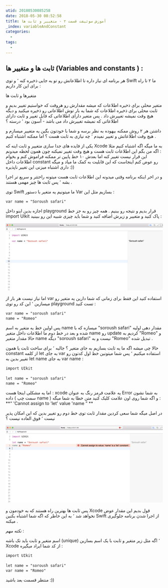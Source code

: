 ```yaml
---
utid: 20180530085258
date: 2018-05-30 08:52:58
title: آموزش سوئیفت قسمت ۲ - متغییر و ثابت ها
_index: variableAndConstant
categories:
  -
tags:
  -
---
```


## ثابت ها و متغییر ها (Variables and constants ) :

هر برنامه ای نیاز داره تا اطلاعاتش رو تو یه جایی ذخیره کنه ٬ و توی Swift ما ۲ تا راه برای این کار داریم :

متغیرها و ثابت ها 

متغیر محلی برای ذخیره اطلاعات که میشه مقدارش رو هروقت که خواستیم تغییر بدیم و ثابت محلی برای ذخیره اطلاعات که شما یه بار توش اطلاعاتی رو ذخیره میکنید و دیگه هیچ وقت نمیشه تغییرش داد . پس متغیر دارای اطلاعاتی که قابل تغییر و ثابت دارای اطلاعاتی که نمیشه تغییرش داد می باشد - آسون بود ٬ درسته ؟

داشتن هر ۲ روش ممکنه بیهوده به نظر برسه و شما با خودتون بگین یه متغییر میسازم و هیچ وقت اطلاعاتش و تغییر نمیدم ٬ چه نیازی به ثابت هست ؟ اما ممکنه اشتباه کنیم .

یکی از فایده های جدا سازی متغییر و ثابت اینه که Xcode به ما میگه اگه اشتباه کنیم مثلا : اگه من بگم این اطلاعات  ثابت هست و هیچ وقت تغییر نمیکنه چون همون لحظه میدونم این قرار نیست تغییر کنه اما بعدش ۱۰ خط پایین تر ممکنه فراموش کنم و بخوام اطلاعات داخل constant رو عوض کنم اینجاست که این قابلیت به کمک ما میاد و میگه داری اشتباه میزنی این تغییر ناپذیره :))

و در اخر اینکه برنامه وقتی میدونه این اطلاعات ثابت هست میتونه راحتتر و سریع تر اجرا بشه ٬ پس ثابت ها چیز مهمی هستند .

توی Swift ما میتونیم یه متغیر با دستور Var بسازیم مثل این :

```
var name = "Soroush safari"
```



اجازه بدین اینو داخل playground قرار بدیم و نتیجه رو ببنیم . همه چیز رو به جز خط import UIkit پاک کنید و متغییر و زیرش اضافه کنید و شما باید چیزی شبیه این رو ببینید :

![xcode](/swift/images/3-swift.jpg) 

اما نیاز نیست هر بار از var استفاده کنید این فقط برای زمانی که شما دارین یه متغیر رو میسازین ٬ این کد رو توی playground تست کنید :

```
var name = "soroush safari"
name = "Romeo"
```

پس اولین خط یه متغیر به اسم name میسازه که با "soroush safari" مقدار دهی اولیه شده و بعد در خط دوم ما اطلاعات داخل متغیر name رو update کردیم به "Romeo" و حالا مقدار متغیر name دیگه "soroush safari" نیست و به "Romeo" تبدیل شده . 

حالا چی میشه اگه ما یه ثابت بسازیم به جای متغیر ؟ جالبه ٬ برای ساخت ثابت یا همون constant از کلمه let به جای var استفاده میکنیم ٬ پس شما میتونین خط اول کدتون رو تغییر بدین به let name به جای var name  :

```
import UIkit

let name = "soroush safari"
name = "Romeo"
```

اما یه مشکلی اینجا هست : xcode یه علامت قرمز رنگ به عنوان Error به شما نشون داده ( سمت چپ name ) و اگه شما روی اون علامت کلیک کنید متن خطا به شما میگه :  **“   'Cannot assign to 'let' value 'name  ” **

در اصل میگه شما سعی کردین مقدار ثابت توی خط دوم رو تغییر بدین که این امکان پذیر نیست ٬ فوق العاده نیست ؟

![xcode](/swift/images/4-swift.jpg) 



پس ثابت ها بهترین راه هستند که به خودمون و Xcode قول بدیم این مقدار عوض نخواهد شد ٬ به این خاطر که اگه شما اشتباه بکنین Swift از اجرا شدن برنامه جلوگیری میکنه .

*نکته مهم* :

اسم متغیر و ثابت باید تک باشه (unique) ٬ اگه مثل زیر متغیر و ثابت با یک اسم بسازین Xcode از کد شما ایراد میگیره :

```
import UIkit

let name = "soroush safari"
var name = "Romeo"
```

منتظر قسمت بعد باشید :))